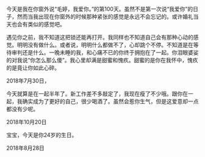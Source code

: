 今天是我在你窗外说“毛婷，我爱你。”的第100天。虽然不是第一次说“我爱你”的日子，然而当我出现在你窗外的时候那种紧张的感觉是永远不会忘记的。或许婚礼当天也会有类似的感觉吧。

遇见你之前，我不知道这把锁还能再打开。我同样也不知道自己会有那种心动的感觉。明明没有做什么。或者说，明明什么都做不了，心却跳个不停。不知道是在等待审判还是什么。一晚未睡的我，和心痛不已的你终于拥抱在了一起。你泪眼婆娑的对我说“你怎么那么傻”。我心里却满是甜蜜和愧疚。甜蜜的是你在我怀中，愧疚的是竟让你如此心碎。



2018年7月30日，

今天就算是在一起半年了。新工作差不多敲定了，我现在瘦了不少哦。跟你在一起，我确实成为了更好的自己，很少喝酒了。虽然会惹你生气，但是这爱意却一点都没有少呢。




2018年10月20日


宝宝，今天是你24岁的生日。


2018年8月28日
